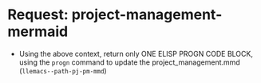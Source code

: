 <!-- ---
!-- Timestamp: 2025-01-09 19:31:18
!-- Author: ywatanabe
!-- File: /home/ywatanabe/proj/llemacs/workspace/resources/prompts/components/requests/project-management-mermaid.md
!-- --- -->

# Request: project-management-mermaid
* Using the above context, return only ONE ELISP PROGN CODE BLOCK, using the `progn` command to update the project_management.mmd (`llemacs--path-pj-pm-mmd`)
